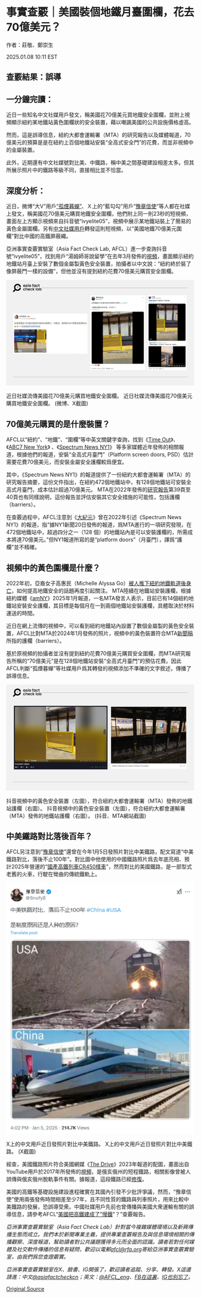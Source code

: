 # 事實查覈｜美國裝個地鐵月臺圍欄，花去70億美元？

作者：莊敬、鄭崇生

2025.01.08 10:11 EST

## 查覈結果：誤導

## 一分鐘完讀：

近日一些知名中文社媒用戶發文，稱美國花70億美元買地鐵安全圍欄，並附上視頻顯示紐約某地鐵站黃色圍欄狀的安全裝置，藉以嘲諷美國的公共設施價格虛高。

然而，這是誤導信息，紐約大都會運輸署（MTA）的研究報告以及媒體報道，70億美元的預算是是在紐約上百個地鐵站安裝“全高式安全門”的花費，而並非視頻中的金屬裝置。

此外，近期還有中文社媒號對比美、中鐵路，稱中美之間基礎建設相差太多。但其所展示照片中的鐵路等級不同，直接相比並不恰當。

## 深度分析：

近日，微博“大V”用戶[“孤煙暮蟬”](https://m.weibo.cn/detail/5119621370478774)、Ｘ上的“藍勾勾”用戶“[豫章信使](https://x.com/Snofy8/status/1875817604667076908)”等人都在社媒上發文，稱美國花70億美元購買地鐵安全圍欄，他們附上同一則23秒的短視頻，畫面左上方顯示視頻來自抖音號“ivyelite05”，視頻中展示某地鐵站裝上了簡易的黃色金屬圍欄。另有[中文社媒用戶](https://x.com/yangfan39831908/status/1875791395291897864)轉發這則短視頻，以“美國地鐵70億美元圍欄”對比中國的高鐵屏蔽繩。

亞洲事實查覈實驗室（Asia Fact Check Lab, AFCL）進一步查詢抖音號“ivyelite05”，找到用戶“湯姆師哥說留學”在去年3月發佈的[視頻](https://v.douyin.com/iy5d7Ha9/)，畫面顯示紐約地鐵站月臺上安裝了數個金屬製黃色安全裝置，拍攝者以中文說：“紐約終於裝了像屏蔽門一樣的設備”，但他並沒有提到紐約花費70億美元購買安全圍欄。

![近日社媒流傳美國花70億美元購買地鐵安全圍欄。](images/FJROJOLQTVAFTMVHGAIQXP2PZM.jpg)

近日社媒流傳美國花70億美元購買地鐵安全圍欄。 近日社媒流傳美國花70億美元購買地鐵安全圍欄。 (微博、X截圖)

## 70億美元購買的是什麼裝置？

AFCL以“紐約”、“地鐵”、“圍欄”等中英文關鍵字查詢，找到《[Time Out](https://www.timeout.com/newyork/news/mta-just-added-barriers-on-10-subway-platforms-083024)》、《[ABC7 New York](https://abc7ny.com/nyc-mta-subway-barricades-new-york-city/13348197/)》 、《[Spectrum News NY1](https://ny1.com/nyc/all-boroughs/news/2022/01/20/docs-shows-costs-and-challenges-of-subway-track-safety)》 等多家媒體近年發佈的相關報道，根據他們的報道，安裝“全高式月臺門”（Platform screen doors, PSD）估計需要花費70億美元，而安裝金屬安全護欄較爲便宜。

其中，《Spectrum News NY1》的報道提供了一份紐約大都會運輸署（MTA）的研究報告摘要，這份文件指出，在紐約472個地鐵站中，有128個地鐵站可安裝全高式月臺門，成本估計超過70億美元。 MTA在2022年發佈的[研究報告](https://new.mta.info/document/87881)第39頁至40頁也有同樣說明，這份報告並評估安裝其它安全措施的可能性，包括護欄（barriers）。

在查覈過程中，AFCL注意到《[大紀元](https://www.epochtimes.com/b5/22/1/21/n13519647.htm)》曾在2022年引述《Spectrum News NY1》的報道，指“據NY1新聞20日發佈的報道，爲MTA進行的一項研究發現，在472個地鐵站中，超過四分之一（128 個）的地鐵站內是可以安裝護欄的，所需成本將達70億美元。”但NY1報道所寫的是“platform doors”（月臺門），譯爲“護欄”並不精確。

## 視頻中的黃色圍欄是什麼？

2022年初，亞裔女子高惠民（Michelle Alyssa Go）[被人推下紐約地鐵軌道後身亡](https://cn.nytimes.com/opinion/20230116/michelle-go-death-subway-father/zh-hant/)，如何提高地鐵安全的話題再度引起關注。 MTA陸續在地鐵站安裝護欄，根據紐約媒體《[amNY](https://www.amny.com/news/violence-in-nyc-subways-platform-barriers/)》2025年1月報道，一名MTA發言人表示，目前已有14個紐約地鐵站安裝安全護欄，其目標是每個月在一到兩個地鐵站安裝護欄，具體取決於材料運送的時間。

近日在網上流傳的視頻中，可以看到紐約地鐵站內設置了數個金屬製的黃色安全裝置，AFCL比對MTA於2024年1月發佈的照片，視頻中的黃色裝置符合MTA[新聞稿](https://new.mta.info/press-release/mta-installs-platform-barriers-191-st-1-station)所指的護欄（barriers）。

基於原視頻的拍攝者並沒有提到紐約花費70億美元購買安全圍欄，而MTA研究報告所稱的“70億美元”是在128個地鐵站安裝“全高式月臺門”的預估花費。因此AFCL判斷“孤煙暮蟬”等社媒用戶爲其轉發的視頻添加不準確的文字敘述，傳播了誤導信息。

![抖音視頻中的黃色安全裝置（左圖），符合紐約大都會運輸署（MTA）發佈的地鐵站護欄（右圖）。](images/EE77DBT2KJHNFCBIDMK6VFK234.jpg)

抖音視頻中的黃色安全裝置（左圖），符合紐約大都會運輸署（MTA）發佈的地鐵站護欄（右圖）。 抖音視頻中的黃色安全裝置（左圖），符合紐約大都會運輸署（MTA）發佈的地鐵站護欄（右圖）。 (抖音、MTA網站截圖)

## 中美鐵路對比落後百年？

AFCL另注意到“[豫章信使](https://x.com/Snofy8/status/1875815241965301951)”還曾在今年1月5日發照片對比中美鐵路，配文寫道“中美鐵路對比，落後不止100年”。對比圖中他使用的中國鐵路照片爲去年底亮相、預計2025年營運的“[國產高鐵列車CR450樣車](https://money.udn.com/money/story/5603/8456995)”，然而對比的美國鐵路，是一部型式老舊的火車，行駛在彎曲的傳統鐵軌上。

![X上的中文用戶近日發照片對比中美鐵路。](images/P7Q6T3COJ5EABGORVDI5TISJWE.png)

X上的中文用戶近日發照片對比中美鐵路。 X上的中文用戶近日發照片對比中美鐵路。 (X截圖)

經查，美國鐵路照片符合美國網媒《[The Drive](https://www.thedrive.com/news/no-this-wobbly-track-didnt-derail-norfolk-southerns-hazmat-train-in-ohio)》2023年報道的配圖，畫面出自YouTube用戶於2017年所發佈的[視頻](https://www.youtube.com/watch?v=rhbhxFNXXjs)，是俄亥俄州的短程鐵路，相關影像曾被人誤傳與俄亥俄州脫軌事件有關。據報道，這段鐵路已經[修復](https://www.youtube.com/watch?v=-J_1Owl9m1k)。

美國的高鐵等基礎設施建設進程確實在其國內引發不少批評爭議，然而，“豫章信使”使用兩張發佈時間相差至少7年，且不同性質的鐵路與列車照片，用來比較中美鐵路的發展，恐誤導受衆。中國社媒用戶先前也曾傳播與美國大衆運輸有關的誤導信息，請參考AFCL“[美國把高鐵建成了”慢鐵](2023-10-24_事實查覈｜美國把高鐵建成了"慢鐵"？.md)”？”查覈報告。

*亞洲事實查覈實驗室（Asia Fact Check Lab）針對當今複雜媒體環境以及新興傳播生態而成立。我們本於新聞專業主義，提供專業查覈報告及與信息環境相關的傳播觀察、深度報道，幫助讀者對公共議題獲得多元而全面的認識。讀者若對任何媒體及社交軟件傳播的信息有疑問，歡迎以電郵*[*afcl@rfa.org*](mailto:afcl@rfa.org)*寄給亞洲事實查覈實驗室，由我們爲您查證覈實。*

*亞洲事實查覈實驗室在X、臉書、IG開張了，歡迎讀者追蹤、分享、轉發。X這邊請進：中文*[*@asiafactcheckcn*](https://twitter.com/asiafactcheckcn)*；英文：*[*@AFCL\_eng*](https://twitter.com/AFCL_eng)*、*[*FB在這裏*](https://www.facebook.com/asiafactchecklabcn)*、*[*IG也別忘了*](https://www.instagram.com/asiafactchecklab/)*。*



[Original Source](https://www.rfa.org/mandarin/shishi-hecha/2025/01/08/fact-check-us-subway-safty-barrier/)